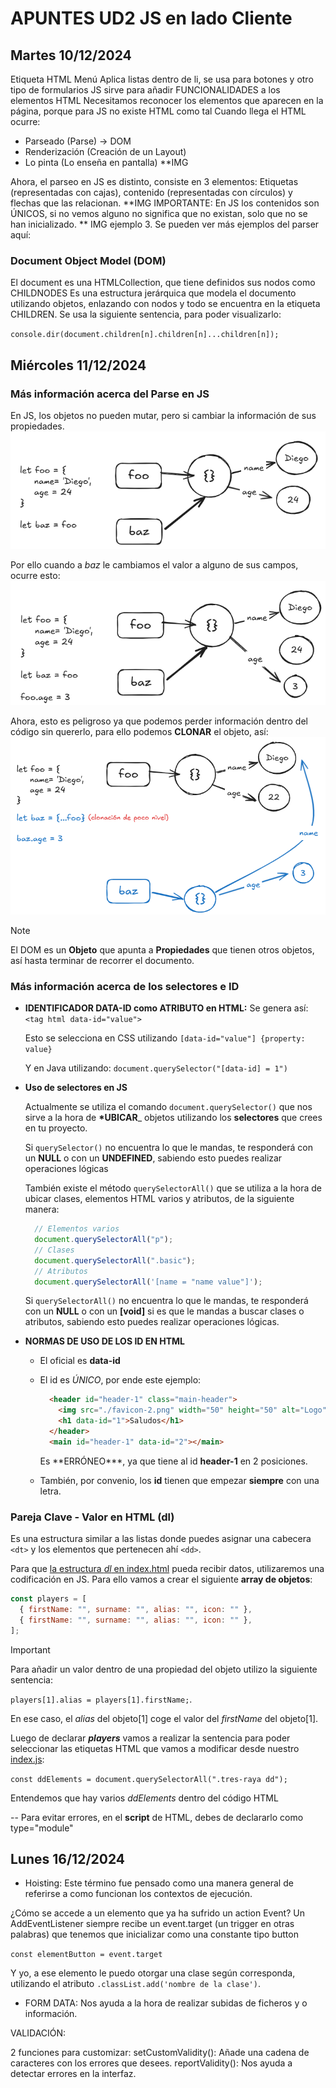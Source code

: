 # APUNTES UD2 JS en lado Cliente

## Martes 10/12/2024

Etiqueta HTML Menú
Aplica listas dentro de li, se usa para botones y otro tipo de formularios
JS sirve para añadir FUNCIONALIDADES a los elementos HTML
Necesitamos reconocer los elementos que aparecen en la página, porque para JS no existe HTML como tal
Cuando llega el HTML ocurre:

- Parseado (Parse) -> DOM
- Renderización (Creación de un Layout)
- Lo pinta (Lo enseña en pantalla)
  \*\*IMG

Ahora, el parseo en JS es distinto, consiste en 3 elementos: Etiquetas (representadas con cajas), contenido (representadas con círculos) y flechas que las relacionan.
**IMG
IMPORTANTE: En JS los contenidos son ÚNICOS, si no vemos alguno no significa que no existan, solo que no se han inicializado.
** IMG ejemplo 3.
Se pueden ver más ejemplos del parser aquí:

### Document Object Model (DOM)

El document es una HTMLCollection, que tiene definidos sus nodos como CHILDNODES
Es una estructura jerárquica que modela el documento utilizando objetos, enlazando con nodos y todo se encuentra en la etiqueta CHILDREN.
Se usa la siguiente sentencia, para poder visualizarlo:

`console.dir(document.children[n].children[n]...children[n]);`

## Miércoles 11/12/2024

### Más información acerca del Parse en JS

En JS, los objetos no pueden mutar, pero si cambiar la información de sus propiedades.
![foo_baz_1](./assets/imag1_11-12-2024.png "Baz = Foo")

Por ello cuando a _baz_ le cambiamos el valor a alguno de sus campos, ocurre esto:
![foo_baz_2](./assets/imag2_11-12-2024.png "Modificamos baz.age")

Ahora, esto es peligroso ya que podemos perder información dentro del código sin quererlo, para ello podemos **CLONAR** el objeto, así:
![clonar_foo_into_baz](./assets/imag3_11-12-2024.png "Clonación de bajo nivel")

> [!NOTE]
> El DOM es un **Objeto** que apunta a **Propiedades** que tienen otros objetos, así hasta terminar de recorrer el documento.

### Más información acerca de los selectores e ID

- **IDENTIFICADOR DATA-ID como ATRIBUTO en HTML:**
  Se genera así: `<tag html data-id="value">`

  Esto se selecciona en CSS utilizando
  `[data-id="value"] {property: value}`

  Y en Java utilizando:
  `document.querySelector("[data-id] = 1")`

- **Uso de selectores en JS**

  Actualmente se utiliza el comando `document.querySelector()` que nos sirve a la hora de **\*UBICAR**\_ objetos utilizando los **selectores** que crees en tu proyecto.

  Si `querySelector()` no encuentra lo que le mandas, te responderá con un **NULL** o con un **UNDEFINED**, sabiendo esto puedes realizar operaciones lógicas

  También existe el método `querySelectorAll()` que se utiliza a la hora de ubicar clases, elementos HTML varios y atributos, de la siguiente manera:

  ```Javascript
    // Elementos varios
    document.querySelectorAll("p");
    // Clases
    document.querySelectorAll(".basic");
    // Atributos
    document.querySelectorAll('[name = "name value"]');
  ```

  Si `querySelectorAll()` no encuentra lo que le mandas, te responderá con un **NULL** o con un **[void]** si es que le mandas a buscar clases o atributos, sabiendo esto puedes realizar operaciones lógicas.

- **NORMAS DE USO DE LOS ID EN HTML**

  - El oficial es **data-id**
  - El id es _ÚNICO_, por ende este ejemplo:

    ```HTML
      <header id="header-1" class="main-header">
        <img src="./favicon-2.png" width="50" height="50" alt="Logo" />
        <h1 data-id="1">Saludos</h1>
      </header>
      <main id="header-1" data-id="2"></main>
    ```

    Es \*\*ERRÓNEO\*\*\*, ya que tiene al id **header-1** en 2 posiciones.

  - También, por convenio, los **id** tienen que empezar **siempre** con una letra.

### Pareja Clave - Valor en HTML (dl)

Es una estructura similar a las listas donde puedes asignar una cabecera `<dt>` y los elementos que pertenecen ahí `<dd>`.

Para que [la estructura _dl_ en index.html](../web/index.html) pueda recibir datos, utilizaremos una codificación en JS. Para ello vamos a crear el siguiente **array de objetos**:

```JavaScript
const players = [
  { firstName: "", surname: "", alias: "", icon: "" },
  { firstName: "", surname: "", alias: "", icon: "" },
];
```

> [!IMPORTANT]
> Para añadir un valor dentro de una propiedad del objeto utilizo la siguiente sentencia:
>
> `players[1].alias = players[1].firstName;`.
>
> En ese caso, el _alias_ del objeto[1] coge el valor del _firstName_ del objeto[1].

Luego de declarar **_players_** vamos a realizar la sentencia para poder seleccionar las etiquetas HTML que vamos a modificar desde nuestro [index.js](../web/index.js "Index JS"):

`const ddElements = document.querySelectorAll(".tres-raya dd");`

Entendemos que hay varios _ddElements_ dentro del código HTML

-- Para evitar errores, en el **script** de HTML, debes de declararlo como type="module"

## Lunes 16/12/2024

- Hoisting: Este término fue pensado como una manera general de referirse a como funcionan los contextos de ejecución.

¿Cómo se accede a un elemento que ya ha sufrido un action Event? Un AddEventListener siempre recibe un event.target (un trigger en otras palabras) que tenemos que inicializar como una constante tipo button

`const elementButton = event.target`

Y yo, a ese elemento le puedo otorgar una clase según corresponda, utilizando el atributo `.classList.add('nombre de la clase')`.

- FORM DATA: Nos ayuda a la hora de realizar subidas de ficheros y o información.

VALIDACIÓN:

2 funciones para customizar:
setCustomValidity(): Añade una cadena de caracteres con los errores que desees.
reportValidity(): Nos ayuda a detectar errores en la interfaz.
